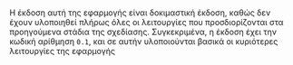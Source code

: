 #
H έκδοση αυτή της εφαρμογής είναι δοκιμαστική έκδοση, καθώς δεν έχουν υλοποιηθεί πλήρως όλες οι λειτουργίες που προσδιορίζονται 
στα προηγούμενα στάδια της σχεδίασης. Συγκεκριμένα, η έκδοση έχει την κωδική αρίθμηση `0.1`, και σε αυτήν υλοποιούνται βασικά οι
κυριότερες λειτουργίες της εφαρμογής
